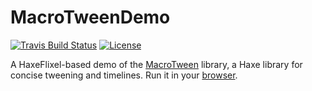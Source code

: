 # MacroTweenDemo

[![Travis Build Status](https://img.shields.io/travis/JoeCreates/MacroTweenDemo.svg?style=flat-square)](https://travis-ci.org/JoeCreates/MacroTweenDemo)
[![License](https://img.shields.io/badge/License-MIT-yellow.svg)](https://github.com/JoeCreates/MacroTweenDemo/blob/master/LICENSE)

A HaxeFlixel-based demo of the [MacroTween](https://github.com/JoeCreates/MacroTween) library, a Haxe library for concise tweening and timelines. Run it in your [browser](https://joecreates.github.io/MacroTweenDemo/index.html).